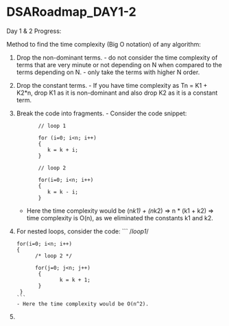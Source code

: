 # DSARoadmap_DAY1-2

Day 1 & 2 Progress:

Method to find the time complexity (Big O notation) of any algorithm: 

1. Drop the non-dominant terms.
       - do not consider the time complexity of terms that are very minute or not depending on N when compared to the terms depending on N. 
       - only take the terms with higher N order.
2. Drop the constant terms.
       - If you have time complexity as Tn = K1 + K2*n, drop K1 as it is non-dominant and also drop K2 as it is a constant term.
3. Break the code into fragments.
       - Consider the code snippet: 
   
              // loop 1

              for (i=0; i<n; i++)
              {
                 k = k + i;
              }

              // loop 2 

              for(i=0; i<n; i++)
              {
                 k = k - i;
              }
           
      - Here the time complexity would be (n*k1) + (n*k2) => n * (k1 + k2) => time complexity is O(n), as we eliminated the constants k1 and k2.

4. For nested loops, consider the code: 
       ```
       /*loop1*/
       
       for(i=0; i<n; i++)
       {      
             /* loop 2 */ 
             
             for(j=0; j<n; j++)
              {
                     k = k + 1; 
              }
        }
       ```
       - Here the time complexity would be O(n^2).
5. 

